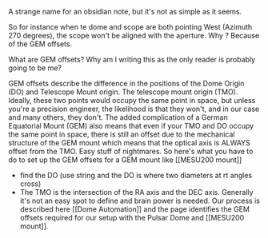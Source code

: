 A strange name for an obsidian note, but it's not as simple as it seems.

So for instance when te dome and scope are both pointing West (Azimuth 270 degrees), the scope won't be aligned with the aperture. Why ? Because of the GEM offsets.

What are GEM offsets? Why am I writing this as the only reader is probably going to be me?

GEM offsets describe the difference  in the positions of the Dome Origin (DO) and Telescope Mount origin. The telescope mount origin (TMO). Ideally, these two points would occupy the same point in space, but unless you're a precision engineer, the likelihood is that they won't, and in our case and many others, they don't. The added complication of a German Equatorial Mount (GEM) also means that even if your TMO and DO occupy the same point in space, there is still an offset due to the mechanical structure of the GEM mount which means that the optical axis is ALWAYS offset from the TMO. Easy stuff of nightmares. So here's what you have to do to set up the GEM offsets for a GEM mount like [[MESU200 mount]] 
- find the DO (use string and the DO is where two diameters at rt angles cross)
- The TMO is the intersection of the RA axis and the DEC axis. Generally it's not an easy spot to define and brain power is needed.
Our process is described here [[Dome  Automation]] and the page identifies the GEM offsets required for our setup with the Pulsar Dome and [[MESU200 mount]]. 




